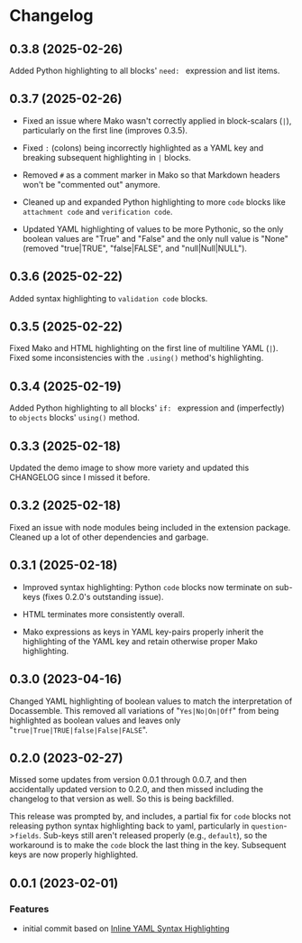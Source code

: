 # Changelog

## 0.3.8 (2025-02-26)
Added Python highlighting to all blocks' `need: ` expression and list items.

## 0.3.7 (2025-02-26)
- Fixed an issue where Mako wasn't correctly applied in block-scalars (`|`), particularly on the first line (improves 0.3.5).

- Fixed `:` (colons) being incorrectly highlighted as a YAML key and breaking subsequent highlighting in `|` blocks.

- Removed `#` as a comment marker in Mako so that Markdown headers won't be "commented out" anymore.

- Cleaned up and expanded Python highlighting to more `code` blocks like `attachment code` and `verification code`.

- Updated YAML highlighting of values to be more Pythonic, so the only boolean values are "True" and "False" and the only null value is "None" (removed "true|TRUE", "false|FALSE", and "null|Null|NULL").

## 0.3.6 (2025-02-22)
Added syntax highlighting to `validation code` blocks.

## 0.3.5 (2025-02-22)
Fixed Mako and HTML highlighting on the first line of multiline YAML (`|`). Fixed some inconsistencies with the `.using()` method's highlighting.

## 0.3.4 (2025-02-19)
Added Python highlighting to all blocks' `if: ` expression and (imperfectly) to `objects` blocks' `using()` method.

## 0.3.3 (2025-02-18)
Updated the demo image to show more variety and updated this CHANGELOG since I missed it before.

## 0.3.2 (2025-02-18)
Fixed an issue with node modules being included in the extension package. Cleaned up a lot of other dependencies and garbage.

## 0.3.1 (2025-02-18)
- Improved syntax highlighting: Python `code` blocks now terminate on sub-keys (fixes 0.2.0's outstanding issue).

- HTML terminates more consistently overall.

- Mako expressions as keys in YAML key-pairs properly inherit the highlighting of the YAML key and retain otherwise proper Mako highlighting.

## 0.3.0 (2023-04-16)
Changed YAML highlighting of boolean values to match the interpretation of Docassemble. This removed all variations of "`Yes|No|On|Off`" from being highlighted as boolean values and leaves only "`true|True|TRUE|false|False|FALSE`".

## 0.2.0 (2023-02-27)
Missed some updates from version 0.0.1 through 0.0.7, and then accidentally updated version to 0.2.0, and then missed including the changelog to that version as well. So this is being backfilled.

This release was prompted by, and includes, a partial fix for `code` blocks not releasing python syntax highlighting back to yaml, particularly in `question`->`fields`. Sub-keys still aren't released properly (e.g., `default`), so the workaround is to make the `code` block the last thing in the key. Subsequent keys are now properly highlighted.

## 0.0.1 (2023-02-01)

### Features

* initial commit based on [Inline YAML Syntax Highlighting](https://github.com/monotykamary/inline-yaml)
